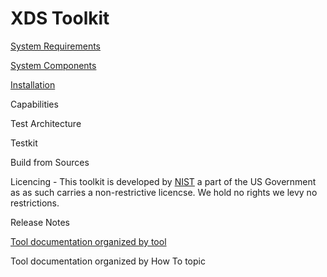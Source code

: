 # XDS Toolkit #

[System Requirements](systemRequirements.html)

[System Components](systemComponents.html)

[Installation](howto/install.html)

Capabilities

Test Architecture

Testkit

Build from Sources

Licencing - This toolkit is developed by [NIST](http://nist.gov) a part of the US Government as as such carries a
non-restrictive licencse.  We hold no rights we levy no restrictions.

Release Notes

[Tool documentation organized by tool](tools/index.html)

Tool documentation organized by How To topic

